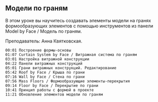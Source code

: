 ## Модели по граням

В этом уроке вы научитесь создавать элементы модели на гранях формообразующих элементов с помощью инструментов из панели Model by Face / Модель по граням.

Преподаватель: Анна Квятковская.

[](https://player.softculture.cc/embed/RVS/RVS_10.14.01_L4-4_Model_by_Face)

``` chapters
00:01 Построение формы-основы
01:07 Curtain System by Face / Витражная система по граням
03:01 Настройка витражной конструкции
04:22 Панели витражных конструкций
05:01 Грани витражных конструкций. Редактирование
05:42 Roof by Face / Крыша по грани
07:16 Wall by Face / Стена по грани
07:56 Mass Floors / Формообразующие элементы-перекрытия
09:14 Floor by Face / Перекрытие по грани
10:41 Принцип работы с формой в проекте
11:21 Обновление элементов модели по граням
```
